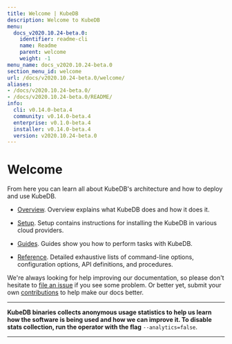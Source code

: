 ```yaml
---
title: Welcome | KubeDB
description: Welcome to KubeDB
menu:
  docs_v2020.10.24-beta.0:
    identifier: readme-cli
    name: Readme
    parent: welcome
    weight: -1
menu_name: docs_v2020.10.24-beta.0
section_menu_id: welcome
url: /docs/v2020.10.24-beta.0/welcome/
aliases:
- /docs/v2020.10.24-beta.0/
- /docs/v2020.10.24-beta.0/README/
info:
  cli: v0.14.0-beta.4
  community: v0.14.0-beta.4
  enterprise: v0.1.0-beta.4
  installer: v0.14.0-beta.4
  version: v2020.10.24-beta.0
---
```


# Welcome

From here you can learn all about KubeDB's architecture and how to deploy and use KubeDB.

- [Overview](/docs/v2020.10.24-beta.0/overview/). Overview explains what KubeDB does and how it does it.

- [Setup](/docs/v2020.10.24-beta.0/setup/). Setup contains instructions for installing the KubeDB in various cloud providers.

- [Guides](/docs/v2020.10.24-beta.0/guides/). Guides show you how to perform tasks with KubeDB.

- [Reference](/docs/v2020.10.24-beta.0/reference/). Detailed exhaustive lists of command-line options, configuration options, API definitions, and procedures.

We're always looking for help improving our documentation, so please don't hesitate to [file an issue](https://github.com/kubedb/project/issues/new) if you see some problem. Or better yet, submit your own [contributions](/docs/v2020.10.24-beta.0/CONTRIBUTING) to help make our docs better.

---

**KubeDB binaries collects anonymous usage statistics to help us learn how the software is being used and how we can improve it. To disable stats collection, run the operator with the flag** `--analytics=false`.

---
